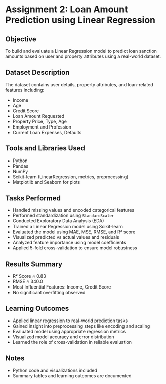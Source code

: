 # Assignment 2: Loan Amount Prediction using Linear Regression

## Objective
To build and evaluate a Linear Regression model to predict loan sanction amounts based on user and property attributes using a real-world dataset.

## Dataset Description
The dataset contains user details, property attributes, and loan-related features including:
- Income
- Age
- Credit Score
- Loan Amount Requested
- Property Price, Type, Age
- Employment and Profession
- Current Loan Expenses, Defaults

## Tools and Libraries Used
- Python
- Pandas
- NumPy
- Scikit-learn (LinearRegression, metrics, preprocessing)
- Matplotlib and Seaborn for plots

## Tasks Performed
- Handled missing values and encoded categorical features
- Performed standardization using `StandardScaler`
- Conducted Exploratory Data Analysis (EDA)
- Trained a Linear Regression model using Scikit-learn
- Evaluated the model using MAE, MSE, RMSE, and R² score
- Visualized predicted vs actual values and residuals
- Analyzed feature importance using model coefficients
- Applied 5-fold cross-validation to ensure model robustness

## Results Summary
- R² Score ≈ 0.83
- RMSE ≈ 340.0
- Most Influential Features: Income, Credit Score
- No significant overfitting observed

## Learning Outcomes
- Applied linear regression to real-world prediction tasks
- Gained insight into preprocessing steps like encoding and scaling
- Evaluated model using appropriate regression metrics
- Visualized model accuracy and error distribution
- Learned the role of cross-validation in reliable evaluation

## Notes
- Python code and visualizations included
- Summary tables and learning outcomes are documented
